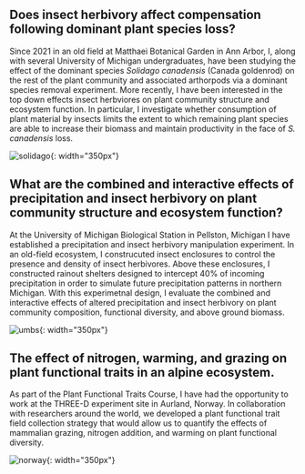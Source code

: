 ## Does insect herbivory affect compensation following dominant plant species loss? 

Since 2021 in an old field at Matthaei Botanical Garden in Ann Arbor, I, along with several University of Michigan undergraduates, have been studying the effect of the dominant species *Solidago canadensis* (Canada goldenrod) on the rest of the plant community and associated arthorpods via a dominant species removal experiment. More recently, I have been interested in the top down effects insect herbviores on plant community structure and ecosystem function. In particular, I investigate whether consumption of plant material by insects limits the extent to which remaining plant species are able to increase their biomass and maintain productivity in the face of *S. canadensis* loss. 

![solidago](mat.JPG){: width="350px"}

## What are the combined and interactive effects of precipitation and insect herbivory on plant community structure and ecosystem function? 

At the University of Michigan Biological Station in Pellston, Michigan I have established a precipitation and insect herbivory manipulation experiment. In an old-field ecosystem, I construcuted insect enclosures to control the presence and density of insect herbivores. Above these enclosures, I constructed rainout shelters designed to intercept 40% of incoming precipitation in order to simulate future precipitation patterns in northern Michigan. With this experimetnal design, I evaluate the combined and interactive effects of altered precipitation and insect herbivory on plant community composition, functional diversity, and above ground biomass. 

![umbs](umbs.jpg){: width="350px"}

## The effect of nitrogen, warming, and grazing on plant functional traits in an alpine ecosystem. 

As part of the Plant Functional Traits Course, I have had the opportunity to work at the THREE-D experiment site in Aurland, Norway. In collaboration with researchers around the world, we developed a plant functional trait field collection strategy that would allow us to quantify the effects of mammalian grazing, nitrogen addition, and warming on plant functional diversity. 

![norway](norway.JPG){: width="350px"}
